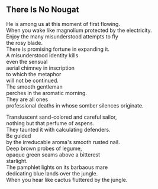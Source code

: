 There Is No Nougat
------------------
He is among us at this moment of first flowing.  
When you wake like magnolium protected by the electricity.  
Enjoy the many misunderstood attempts to fly  
the rosy blade.  
There is promising fortune in expanding it.  
A misunderstood identity kills  
even the sensual  
aerial chimney in inscription  
to which the metaphor  
will not be continued.  
The smooth gentleman  
perches in the aromatic morning.  
They are all ones  
professional deaths in whose somber silences originate.  
  
Transluscent sand-colored and careful sailor,  
nothing but that perfume of aspens.  
They taunted it with calculating defenders.  
Be guided  
by the irreducable aroma's smooth rusted nail.  
Deep brown probes of legume,  
opaque green seams above a bitterest  
starlight.  
The pamphlet lights on its barbaous mare  
dedicating blue lands over the jungle.  
When you hear like cactus fluttered by the jungle.  
